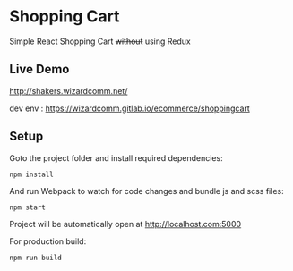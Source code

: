 
# Shopping Cart

Simple React Shopping Cart ~~without~~ using Redux

## Live Demo

http://shakers.wizardcomm.net/ 

dev env : https://wizardcomm.gitlab.io/ecommerce/shoppingcart

## Setup

Goto the project folder and install required dependencies:

```
npm install
```

And run Webpack to watch for code changes and bundle js and scss files:

```
npm start
```

Project will be automatically open at http://localhost.com:5000

For production build:

```
npm run build
```

